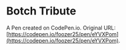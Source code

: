 # Botch Tribute

A Pen created on CodePen.io. Original URL: [https://codepen.io/foozer25/pen/eYVXPom](https://codepen.io/foozer25/pen/eYVXPom).

